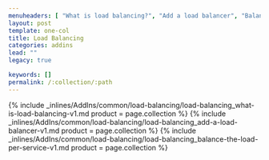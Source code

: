 ```yaml
---
menuheaders: [ "What is load balancing?", "Add a load balancer", "Balance the load per service" ]
layout: post
template: one-col
title: Load Balancing
categories: addins
lead: ""
legacy: true

keywords: []
permalink: /:collection/:path
---
```






<a href="#what-is-load-balancing"></a>{% include _inlines/AddIns/common/load-balancing/load-balancing_what-is-load-balancing-v1.md  product = page.collection %}
<a href="#add-a-load-balancer"></a>{% include _inlines/AddIns/common/load-balancing/load-balancing_add-a-load-balancer-v1.md  product = page.collection %}
<a href="#balance-the-load-per-service"></a>{% include _inlines/AddIns/common/load-balancing/load-balancing_balance-the-load-per-service-v1.md  product = page.collection %}